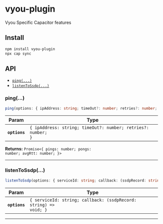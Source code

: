# vyou-plugin

Vyou Specific Capacitor features

## Install

```bash
npm install vyou-plugin
npx cap sync
```

## API

<docgen-index>

* [`ping(...)`](#ping)
* [`listenToSsdp(...)`](#listentossdp)

</docgen-index>

<docgen-api>
<!--Update the source file JSDoc comments and rerun docgen to update the docs below-->

### ping(...)

```typescript
ping(options: { ipAddress: string; timeOut?: number; retries?: number; }) => Promise<{ pings: number; pongs: number; avgRtt: number | undefined; }>
```

| Param         | Type                                                                    |
| ------------- | ----------------------------------------------------------------------- |
| **`options`** | <code>{ ipAddress: string; timeOut?: number; retries?: number; }</code> |

**Returns:** <code>Promise&lt;{ pings: number; pongs: number; avgRtt: number; }&gt;</code>

--------------------


### listenToSsdp(...)

```typescript
listenToSsdp(options: { serviceId: string; callback: (ssdpRecord: string) => void; }) => Promise<void>
```

| Param         | Type                                                                           |
| ------------- | ------------------------------------------------------------------------------ |
| **`options`** | <code>{ serviceId: string; callback: (ssdpRecord: string) =&gt; void; }</code> |

--------------------

</docgen-api>

